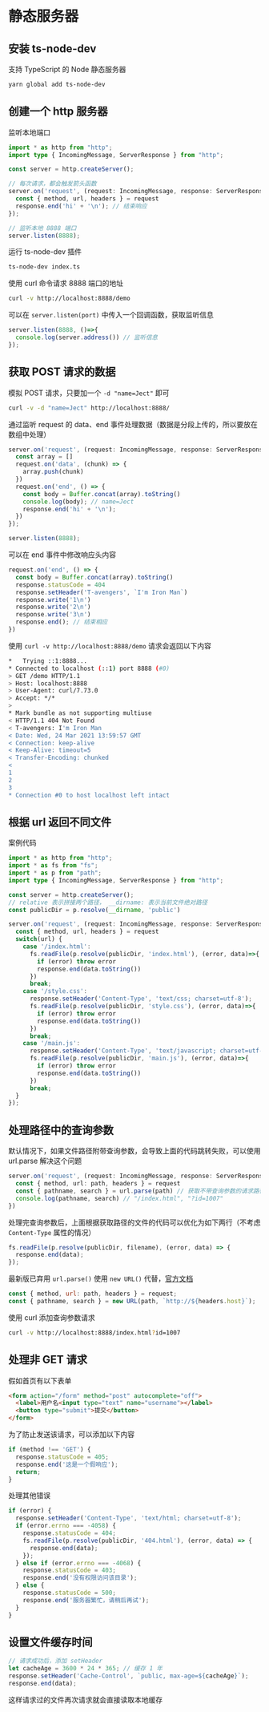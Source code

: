 # 静态服务器

## 安装 ts-node-dev

支持 TypeScript 的 Node 静态服务器

```sh
yarn global add ts-node-dev
```

## 创建一个 http 服务器

监听本地端口

```ts
import * as http from "http";
import type { IncomingMessage, ServerResponse } from "http";

const server = http.createServer();

// 每次请求，都会触发箭头函数
server.on('request', (request: IncomingMessage, response: ServerResponse) => {
  const { method, url, headers } = request
  response.end('hi' + '\n'); // 结束响应
});

// 监听本地 8888 端口
server.listen(8888);
```

运行 ts-node-dev 插件

```sh
ts-node-dev index.ts
```

使用 curl 命令请求 8888 端口的地址

```sh
curl -v http://localhost:8888/demo
```

可以在 `server.listen(port)` 中传入一个回调函数，获取监听信息

```ts
server.listen(8888, ()=>{
  console.log(server.address()) // 监听信息
});
```

## 获取 POST 请求的数据

模拟 POST 请求，只要加一个 `-d "name=Ject"` 即可

```sh
curl -v -d "name=Ject" http://localhost:8888/
```

通过监听 request 的 data、end 事件处理数据（数据是分段上传的，所以要放在数组中处理）

```ts
server.on('request', (request: IncomingMessage, response: ServerResponse) => {
  const array = []
  request.on('data', (chunk) => {
    array.push(chunk)
  })
  request.on('end', () => {
    const body = Buffer.concat(array).toString()
    console.log(body); // name=Ject
    response.end('hi' + '\n');
  })
});

server.listen(8888);
```

可以在 end 事件中修改响应头内容

```ts
request.on('end', () => {
  const body = Buffer.concat(array).toString()
  response.statusCode = 404
  response.setHeader('T-avengers', `I'm Iron Man`)
  response.write('1\n')
  response.write('2\n')
  response.write('3\n')
  response.end(); // 结束相应
})
```

使用 `curl -v http://localhost:8888/demo` 请求会返回以下内容

```sh
*   Trying ::1:8888...
* Connected to localhost (::1) port 8888 (#0)
> GET /demo HTTP/1.1
> Host: localhost:8888
> User-Agent: curl/7.73.0
> Accept: */*
>
* Mark bundle as not supporting multiuse
< HTTP/1.1 404 Not Found
< T-avengers: I'm Iron Man
< Date: Wed, 24 Mar 2021 13:59:57 GMT
< Connection: keep-alive
< Keep-Alive: timeout=5
< Transfer-Encoding: chunked
<
1
2
3
* Connection #0 to host localhost left intact
```

## 根据 url 返回不同文件

案例代码

```ts
import * as http from "http";
import * as fs from "fs";
import * as p from "path";
import type { IncomingMessage, ServerResponse } from "http";

const server = http.createServer();
// relative 表示拼接两个路径， __dirname: 表示当前文件绝对路径
const publicDir = p.resolve(__dirname, 'public')

server.on('request', (request: IncomingMessage, response: ServerResponse) => {
  const { method, url, headers } = request
  switch(url) {
    case '/index.html':
      fs.readFile(p.resolve(publicDir, 'index.html'), (error, data)=>{
        if (error) throw error
        response.end(data.toString())
      })
      break;
    case '/style.css':
      response.setHeader('Content-Type', 'text/css; charset=utf-8');
      fs.readFile(p.resolve(publicDir, 'style.css'), (error, data)=>{
        if (error) throw error
        response.end(data.toString())
      })
      break;
    case '/main.js':
      response.setHeader('Content-Type', 'text/javascript; charset=utf-8')
      fs.readFile(p.resolve(publicDir, 'main.js'), (error, data)=>{
        if (error) throw error
        response.end(data.toString())
      })
      break;
  }
});
```

## 处理路径中的查询参数

默认情况下，如果文件路径附带查询参数，会导致上面的代码跳转失败，可以使用 url.parse 解决这个问题

```ts
server.on('request', (request: IncomingMessage, response: ServerResponse) => {
  const { method, url: path, headers } = request
  const { pathname, search } = url.parse(path) // 获取不带查询参数的请求路径，及查询参数
  console.log(pathname, search) // "/index.html", "?id=1007"
})
```

处理完查询参数后，上面根据获取路径的文件的代码可以优化为如下两行（不考虑 `Content-Type` 属性的情况）

```js
fs.readFile(p.resolve(publicDir, filename), (error, data) => {
  response.end(data);
});
```

最新版已弃用 `url.parse()` 使用 `new URL()` 代替，[官方文档](https://nodejs.org/docs/latest-v12.x/api/http.html#http_message_url)

```js
const { method, url: path, headers } = request;
const { pathname, search } = new URL(path, `http://${headers.host}`);
```

使用 curl 添加查询参数请求

```sh
curl -v http://localhost:8888/index.html?id=1007
```

## 处理非 GET 请求

假如首页有以下表单

```html
<form action="/form" method="post" autocomplete="off">
  <label>用户名<input type="text" name="username"></label>
  <button type="submit">提交</button>
</form>
```

为了防止发送该请求，可以添加以下内容

```js
if (method !== 'GET') {
  response.statusCode = 405;
  response.end('这是一个假响应');
  return;
}
```

处理其他错误

```js
if (error) {
  response.setHeader('Content-Type', 'text/html; charset=utf-8');
  if (error.errno === -4058) {
    response.statusCode = 404;
    fs.readFile(p.resolve(publicDir, '404.html'), (error, data) => {
      response.end(data);
    });
  } else if (error.errno === -4068) {
    response.statusCode = 403;
    response.end('没有权限访问该目录');
  } else {
    response.statusCode = 500;
    response.end('服务器繁忙，请稍后再试');
  }
}
```

## 设置文件缓存时间

```js
// 请求成功后，添加 setHeader
let cacheAge = 3600 * 24 * 365; // 缓存 1 年
response.setHeader('Cache-Control', `public, max-age=${cacheAge}`);
response.end(data);
```

这样请求过的文件再次请求就会直接读取本地缓存